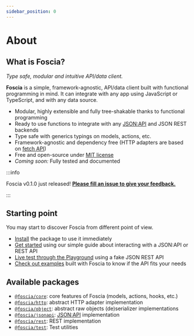 ```yaml
---
sidebar_position: 0
---
```


# About

## What is Foscia?

_Type safe, modular and intuitive API/data client._

**Foscia** is a simple, framework-agnostic, API/data client built with
functional programming in mind. It can integrate with any app using JavaScript
or TypeScript, and with any data source.

-   Modular, highly extensible and fully tree-shakable thanks to functional
    programming
-   Ready to use functions to integrate with any
    [JSON:API](https://jsonapi.org/) and JSON REST backends
-   Type safe with generics typings on models, actions, etc.
-   Framework-agnostic and dependency free (HTTP adapters are based on
    [fetch API](https://developer.mozilla.org/en-US/docs/Web/API/Fetch_API))
-   Free and open-source under
    [MIT license](https://opensource.org/licenses/MIT)
-   _Coming soon:_ Fully tested and documented

:::info

Foscia v0.1.0 just released!
[**Please fill an issue to give your feedback.**](https://github.com/foscia-dev/foscia/issues)

:::

## Starting point

You may start to discover Foscia from different point of view.

-   [Install](/docs/installation) the package to use it immediately
-   [Get started](/docs/getting-started) using our simple guide about
    interacting with a JSON:API or REST API
-   [Live test through the Playground](https://stackblitz.com/edit/foscia?file=playground.ts)
    using a fake JSON REST API
-   [Check out examples](/docs/category/examples) built with Foscia to know if
    the API fits your needs

## Available packages

-   [`@foscia/core`](/docs/reference/api/modules/foscia_core): core features of
    Foscia (models, actions, hooks, etc.)
-   [`@foscia/http`](/docs/reference/api/modules/foscia_http): abstract HTTP
    adapter implementation
-   [`@foscia/object`](/docs/reference/api/modules/foscia_object): abstract raw
    objects (de)serializer implementations
-   [`@foscia/jsonapi`](/docs/reference/api/modules/foscia_jsonapi):
    [JSON:API](https://jsonapi.org) implementation
-   [`@foscia/rest`](/docs/reference/api/modules/foscia_rest): REST
    implementation
-   [`@foscia/test`](/docs/reference/api/modules/foscia_test): Test utilities
